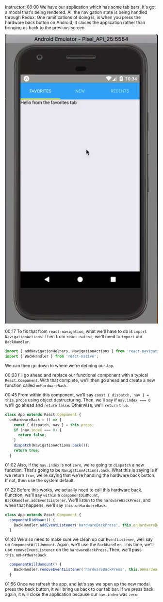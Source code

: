 Instructor: 00:00 We have our application which has some tab bars. It's got a modal that's being rendered. All the navigation state is being handled through Redux. One ramifications of doing is, is when you press the hardware back button on Android, it closes the application rather than bringing us back to the previous screen.

![Android Screen](../images/react-native-handle-android-back-button-with-react-navigation-and-redux-android-screen.png)

00:17 To fix that from `react-navigation`, what we'll have to do is `import` `NavigationActions`. Then from `react-native`, we'll need to `import` our `BackHandler`. 

```javascript
import { addNavigationHelpers, NavigationActions } from 'react-navigation';
import { BackHandler } from 'react-native';
```

We can then go down to where we're defining our `App`.

00:33 I'll go ahead and replace our functional component with a typical `React.Component`. With that complete, we'll then go ahead and create a new function called `onHardwareBack`.

00:45 From within this component, we'll say `const { dispatch, nav } = this.props` using object destructuring. Then, we'll say if `nav.index === 0` we'll go ahead and `return` `false`. Otherwise, we'll `return` `true`.

```javascript
class App extends React.Component {
  onHardwareBack = () => {
    const { dispatch, nav } = this.props;
    if (nav.index === 0) {
      return false;
    }
    dispatch(NavigationActions.back());
    return true;
  }
  ```

01:02 Also, if the `nav.index` is not `zero`, we're going to `dispatch` a new function. That's going to be `NavigationActions.back`. What this is saying is if we return `true`, we're saying that we're handling the hardware back button. If not, then use the system default.

01:22 Before this works, we actually need to call this hardware back. Function, we'll say `within` a `componentDidMount`, `BackHandler.addEventListener`. We'll listen to the `hardwareBackPress`, and when that happens, we'll say `this.onHardwareBack`.

```javascript
class App extends React.Component {
  componentDidMount() {
    BackHandler.addEventListener('hardwareBackPress', this.onHardwareBack);
  }
```

01:40 We also need to make sure we clean up our `EventListener`, well say on `ComponentWillUnmount`. Again, we'll use the `BackHandler`. This time, we'll use `removeEventListener` on the `hardwareBackPress`. Then, we'll pass `this.onHardwareBack`.

```javascript
  componentWillUnmount() {
    BackHandler.removeEventListener('hardwareBackPress', this.onHardwareBack);
  }
  ```

01:56 Once we refresh the app, and let's say we open up the new modal, press the back button, it will bring us back to our tab bar. If we press back again, it will close the application because our `nav.index` was `zero`.